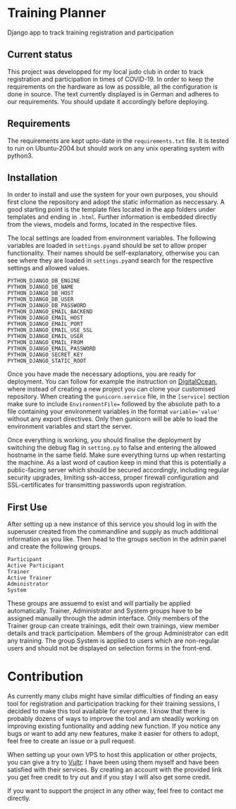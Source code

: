 # Training Planner
Django app to track training registration and participation

## Current status
This project was developped for my local judo club in order to track registration and participation in times of COVID-19. In order to keep the requirements on the hardware as low as possible, all the configuration is done in source. The text currently displayed is in German and adheres to our requirements. You should update it accordingly before deploying.

## Requirements
The requirements are kept upto-date in the `requirements.txt` file. It is tested to run on Ubuntu-2004 but should work on any unix operating system with python3.

## Installation
In order to install and use the system for your own purposes, you should first clone the repository and adopt the static information as neccessary. A good starting point is the template files located in the app folders under templates and ending in `.html`. Further information is embedded directly from the views, models and forms, located in the respective files.

The local settings are loaded from environment variables. The following variables are loaded in `settings.py`and should be set to allow proper functionality. Their names should be self-explanatory, otherwise you can see where they are loaded in `settings.py`and search for the respective settings and allowed values.
```
PYTHON_DJANGO_DB_ENGINE
PYTHON_DJANGO_DB_NAME
PYTHON_DJANGO_DB_HOST
PYTHON_DJANGO_DB_USER
PYTHON_DJANGO_DB_PASSWORD
PYTHON_DJANGO_EMAIL_BACKEND
PYTHON_DJANGO_EMAIL_HOST
PYTHON_DJANGO_EMAIL_PORT
PYTHON_DJANGO_EMAIL_USE_SSL
PYTHON_DJANGO_EMAIL_USER
PYTHON_DJANGO_EMAIL_FROM
PYTHON_DJANGO_EMAIL_PASSWORD
PYTHON_DJANGO_SECRET_KEY
PYTHON_DJANGO_STATIC_ROOT
```
Once you have made the necessary adoptions, you are ready for deployment. You can follow for example the instruction on [DigitalOcean](https://www.digitalocean.com/community/tutorials/how-to-set-up-django-with-postgres-nginx-and-gunicorn-on-ubuntu-18-04), where instead of creating a new project you can clone your customised repository. When creating the `gunicorn.service` file, in the `[service]` section make sure to include `EnvironmentFile=` followed by the absolute path to a file containing your environment variables in the format `variable='value'` without any export directives. Only then gunicorn will be able to load the environment variables and start the server.

Once everything is working, you should finalise the deployment by switching the debug flag in `setting.py` to false and entering the allowed hostname in the same field. Make sure everything turns up when restarting the machine. As a last word of caution keep in mind that this is potentially a public-facing server which should be secured accordingly, including regular security upgrades, limiting ssh-access, proper firewall configuration and SSL-certificates for transmitting passwords upon registration.

## First Use
After setting up a new instance of this service you should log in with the superuser created from the commandline and supply as much additional information as you like. Then head to the groups section in the admin panel and create the following groups.
```
Participant
Active Participant
Trainer
Active Trainer
Administrator
System
```
These groups are assuemd to exist and will partially be applied automatically. Trainer, Administrator and System groups have to be assigned manually through the admin interface. Only members of the Trainer group can create trainings, edit their own trainings, view member details and track participation. Members of the group Administrator can edit any training. The group System is applied to users which are non-regular users and should not be displayed on selection forms in the front-end.

# Contribution
As currently many clubs might have similar difficulties of finding an easy tool for registration and participation tracking for their training sessions, I decided to make this tool available for everyone. I know that there is probably dozens of ways to improve the tool and am steadily working on improving existing funtionality and adding new function. If you notice any bugs or want to add any new features, make it easier for others to adopt, feel free to create an issue or a pull request.

When setting up your own VPS to host this application or other projects, you can give a try to [Vultr](https://www.vultr.com/?ref=8530062). I have been using them myself and have been satisfied with their services. By creating an account with the provided link you get free credit to try out and if you stay I will also get some credit.

If you want to support the project in any other way, feel free to contact me directly.
